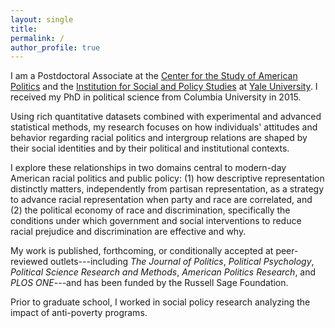 ```yaml
---
layout: single
title:
permalink: /
author_profile: true
---
```


I am a Postdoctoral Associate at the [Center for the Study of American Politics](http://csap.yale.edu/) and the [Institution for Social and Policy Studies](http://isps.yale.edu/) at [Yale University](http://www.yale.edu/). I received my PhD in political science from Columbia University in 2015.

Using rich quantitative datasets combined with experimental and advanced statistical methods, my research focuses on how individuals' attitudes and behavior regarding racial politics and intergroup relations are shaped by their social identities and by their political and institutional contexts. 

I explore these relationships in two domains central to modern-day American racial politics and public policy: (1) how descriptive representation distinctly matters, independently from partisan representation, as a strategy to advance racial representation when party and race are correlated, and (2) the political economy of race and discrimination, specifically the conditions under which government and social interventions to reduce racial prejudice and discrimination are effective and why. 

My work is published, forthcoming, or conditionally accepted at peer-reviewed outlets---including _The Journal of Politics_, _Political Psychology_, _Political Science Research and Methods_, _American Politics Research_, and _PLOS ONE_---and has been funded by the Russell Sage Foundation.

Prior to graduate school, I worked in social policy research analyzing the impact of anti-poverty programs.
